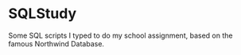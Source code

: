 # SQLStudy

Some SQL scripts I typed to do my school assignment, based on the famous Northwind Database.
